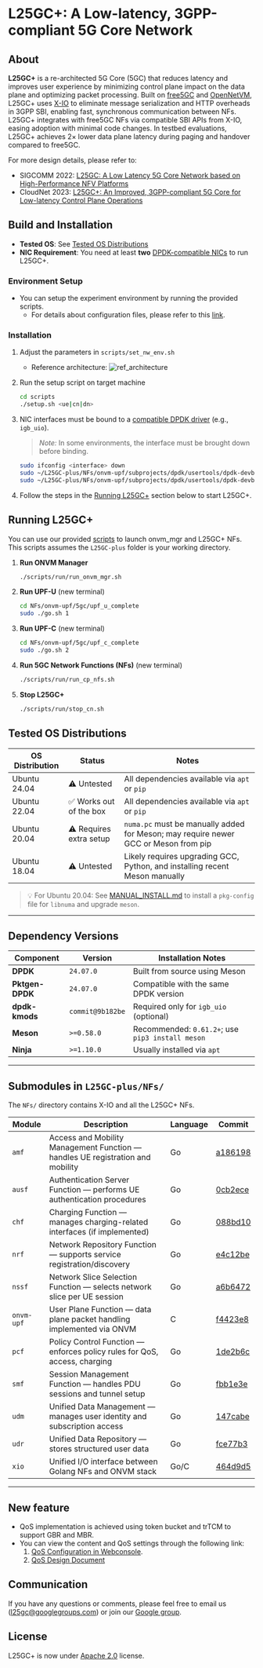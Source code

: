 # L25GC+: A Low-latency, 3GPP-compliant 5G Core Network
## About

**L25GC+** is a re-architected 5G Core (5GC) that reduces latency and improves user experience by minimizing control plane impact on the data plane and optimizing packet processing. Built on [free5GC](https://free5gc.org/forum/) and [OpenNetVM](https://sdnfv.github.io/onvm/), L25GC+ uses [X-IO](https://shixiongqi.github.io/_pages/papers/xio-netsoft23.pdf) to eliminate message serialization and HTTP overheads in 3GPP SBI, enabling fast, synchronous communication between NFs. L25GC+ integrates with free5GC NFs via compatible SBI APIs from X-IO, easing adoption with minimal code changes. In testbed evaluations, L25GC+ achieves 2× lower data plane latency during paging and handover compared to free5GC.

For more design details, please refer to:
- SIGCOMM 2022: [L25GC: A Low Latency 5G Core Network based on High-Performance NFV Platforms](docs/papers/l25gc.pdf)
- CloudNet 2023: [L25GC+: An Improved, 3GPP-compliant 5G Core for Low-latency Control Plane Operations](docs/papers/l25gc+.pdf)


## Build and Installation
- **Tested OS**: See [Tested OS Distributions](#tested-os-distributions)
- **NIC Requirement**: You need at least **two** [DPDK-compatible NICs](https://core.dpdk.org/supported/nics/) to run L25GC+. 

### Environment Setup
- You can setup the experiment environment by running the provided scripts.
    - For details about configuration files, please refer to this [link](./docs/config/README.md).

### Installation
1. Adjust the parameters in `scripts/set_nw_env.sh`
    - Reference architecture:
        ![ref_architecture](./docs/config/ref_architecture.png)
2. Run the setup script on target machine
    ```bash
    cd scripts
    ./setup.sh <ue|cn|dn>
    ```

3. NIC interfaces must be bound to a [compatible DPDK driver](https://core.dpdk.org/supported/nics/) (e.g., `igb_uio`).  
    > *Note:* In some environments, the interface must be brought down before binding.

    ```bash
    sudo ifconfig <interface> down
    sudo ~/L25GC-plus/NFs/onvm-upf/subprojects/dpdk/usertools/dpdk-devbind.py -s
    sudo ~/L25GC-plus/NFs/onvm-upf/subprojects/dpdk/usertools/dpdk-devbind.py -b igb_uio <PCIe addr>
    ```

3. Follow the steps in the [Running L25GC+](#running-l25gc) section below to start L25GC+.


## Running L25GC+
You can use our provided [scripts](scripts/run/) to launch onvm_mgr and L25GC+ NFs. This scripts assumes the `L25GC-plus` folder is your working directory.

1. **Run ONVM Manager**
    ```bash
    ./scripts/run/run_onvm_mgr.sh
    ```
2. **Run UPF-U** (new terminal)
    ```bash
    cd NFs/onvm-upf/5gc/upf_u_complete
    sudo ./go.sh 1
    ```
3. **Run UPF-C** (new terminal)
    ```bash
    cd NFs/onvm-upf/5gc/upf_c_complete
    sudo ./go.sh 2
    ```
4. **Run 5GC Network Functions (NFs)** (new terminal)
    ```bash
    ./scripts/run/run_cp_nfs.sh
    ```
5. **Stop L25GC+**
    ```bash
    ./scripts/run/stop_cn.sh
    ```

## Tested OS Distributions

| OS Distribution | Status                        | Notes                                                                                |
| --------------- | ----------------------------- | ------------------------------------------------------------------------------------ |
| Ubuntu 24.04    | ⚠️ Untested                   | All dependencies available via `apt` or `pip` |
| Ubuntu 22.04    | ✅ Works out of the box        | All dependencies available via `apt` or `pip`                                        |
| Ubuntu 20.04    | ⚠️ Requires extra setup       | `numa.pc` must be manually added for Meson; may require newer GCC or Meson from pip  |
| Ubuntu 18.04    | ⚠️ Untested                   | Likely requires upgrading GCC, Python, and installing recent Meson manually |

> 💡 For Ubuntu 20.04: See [MANUAL_INSTALL.md](./MANUAL_INSTALL.md#additional-setups-on-ubuntu-2004) to install a `pkg-config` file for `libnuma` and upgrade `meson`.

---

## Dependency Versions

| Component       | Version          | Installation Notes                               |
| --------------- | ---------------- | ------------------------------------------------ |
| **DPDK**        | `24.07.0`        | Built from source using Meson                    |
| **Pktgen-DPDK** | `24.07.0`        | Compatible with the same DPDK version            |
| **dpdk-kmods**  | `commit@9b182be` | Required only for `igb_uio` (optional)           |
| **Meson**       | `>=0.58.0`       | Recommended: `0.61.2+`; use `pip3 install meson` |
| **Ninja**       | `>=1.10.0`       | Usually installed via `apt`                      |

---

## Submodules in `L25GC-plus/NFs/`

The `NFs/` directory contains X-IO and all the L25GC+ NFs.

| Module      | Description                                                                 | Language | Commit   |
|-------------|-----------------------------------------------------------------------------|----------|----------|
| `amf`       | Access and Mobility Management Function — handles UE registration and mobility | Go       | [a186198](https://github.com/nycu-ucr/amf/tree/a18619862a3b97170e02563f53374407481dcded) |
| `ausf`      | Authentication Server Function — performs UE authentication procedures     | Go       | [0cb2ece](https://github.com/nycu-ucr/ausf/tree/0cb2ece6cfca7e1f0ccbbdafc9dd366d270b6ef9) |
| `chf`       | Charging Function — manages charging-related interfaces (if implemented)   | Go       | [088bd10](https://github.com/nycu-ucr/chf/tree/088bd10a8c26e147d8a8d2985d0a68e12085471d) |
| `nrf`       | Network Repository Function — supports service registration/discovery      | Go       | [e4c12be](https://github.com/nycu-ucr/nrf/tree/e4c12be661f5cc8f42b4870446e52bb8ad76de9b) |
| `nssf`      | Network Slice Selection Function — selects network slice per UE session    | Go       | [a6b6472](https://github.com/nycu-ucr/nssf/tree/a6b6472d5e1e86e6ea6ddb778daa278e5c60a472) |
| `onvm-upf`  | User Plane Function — data plane packet handling implemented via ONVM      | C        | [f4423e8](https://github.com/nycu-ucr/onvm-upf/tree/f4423e85a24ea65f2d8445499a06c054ea835a57) |
| `pcf`       | Policy Control Function — enforces policy rules for QoS, access, charging  | Go       | [1de2b6c](https://github.com/nycu-ucr/pcf/tree/1de2b6c8e83fe7cbc46a66ea18df799d7078661f) |
| `smf`       | Session Management Function — handles PDU sessions and tunnel setup        | Go       | [fbb1e3e](https://github.com/nycu-ucr/smf/tree/fbb1e3ea058c0f8c5649e0560f54c765ab057da5) |
| `udm`       | Unified Data Management — manages user identity and subscription access    | Go       | [147cabe](https://github.com/nycu-ucr/udm/tree/147cabe7f06dec8245242f72c0c220bf381bae78) |
| `udr`       | Unified Data Repository — stores structured user data                      | Go       | [fce77b3](https://github.com/nycu-ucr/udr/tree/fce77b3b89099cdc09aef227fc509829bbb575d3) |
| `xio`       | Unified I/O interface between Golang NFs and ONVM stack                    | Go/C     | [464d9d5](https://github.com/nycu-ucr/onvmpoller/tree/464d9d55591fc0a820afde70c70bc0bb1f621c75) |


---

## New feature 
- QoS implementation is achieved using token bucket and trTCM to support GBR and MBR.
- You can view the content and QoS settings through the following link: 
    1. [QoS Configuration in Webconsole](./docs/webconsole/README.md).
    2. [QoS Design Document](./docs/qos/README.md)

## Communication ##
If you have any questions or comments, please feel free to email us (l25gc@googlegroups.com) or join our [Google group](https://groups.google.com/g/l25gc/).

## License
L25GC+ is now under [Apache 2.0](https://github.com/nycu-ucr/L25GC-plus/blob/main/LICENSE) license.
